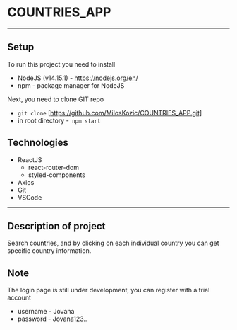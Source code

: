 # COUNTRIES_APP

---
## Setup
To run this project you need to install

* NodeJS (v14.15.1) - https://nodejs.org/en/
*  npm - package manager for NodeJS

Next, you need to clone GIT repo

* ``` git clone ``` [https://github.com/MilosKozic/COUNTRIES_APP.git]
* in root directory -``` npm start```

## Technologies

* ReactJS 
    * react-router-dom
    * styled-components
* Axios
* Git
* VSCode

---
## Description of project
 Search countries, and by clicking on each individual country you can get specific country information.


## Note

The login page is still under development, you can register with a trial account

* username - Jovana
* password - Jovana123..
